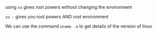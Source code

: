 using `su` gives root powers without changing the environment

`su -` gives you root powers AND root environment

We can use the command `uname -a` to get details of the version of linux
